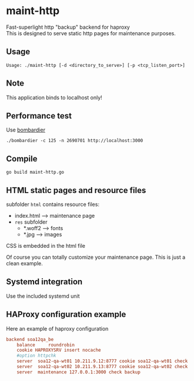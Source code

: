 # maint-http

Fast-superlight http "backup" backend for haproxy<br>
This is designed to serve static http pages for maintenance purposes.

## Usage

```shell
Usage: ./maint-http [-d <directory_to_serve>] [-p <tcp_listen_port>]
```

## Note

This application binds to localhost only!

## Performance test

Use [bombardier](github.com/codesenberg/bombardier)

```shell
./bombardier -c 125 -n 2690701 http://localhost:3000
```

## Compile

```shell
go build maint-http.go
```

## HTML static pages and resource files

subfolder ```html``` contains resource files:

* index.html --> maintenance page
* ```res``` subfolder
    * *.woff2 --> fonts
    * *.jpg --> images

CSS is embedded in the html file

Of course you can totally customize your maintenance page. This is just a clean example.

## Systemd integration

Use the included systemd unit

## HAProxy configuration example

Here an example of haproxy configuration

```ini
backend soa12qa_be
    balance     roundrobin
    cookie HAPROXYSRV insert nocache
    #option httpchk
    server  soa12-qa-wt01 10.211.9.12:8777 cookie soa12-qa-wt01 check
    server  soa12-qa-wt02 10.211.9.13:8777 cookie soa12-qa-wt02 check
    server  maintenance 127.0.0.1:3000 check backup
```
